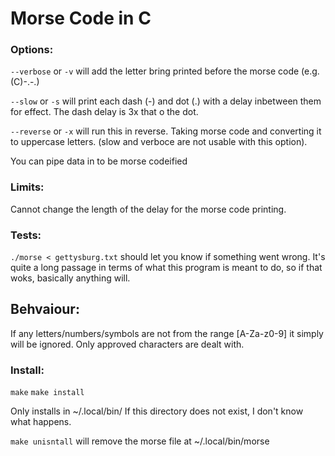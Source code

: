 # Morse Code in C

### Options:

`--verbose` or `-v` will add the letter bring printed before the morse code (e.g. (C)-.-.)

`--slow` or `-s` will print each dash (-) and dot (.) with a delay inbetween them for effect. The dash delay is 3x that o the dot.

`--reverse` or `-x` will run this in reverse. Taking morse code and converting it to uppercase letters. (slow and verboce are not usable with this option).

You can pipe data in to be morse codeified

### Limits:

Cannot change the length of the delay for the morse code printing.

### Tests:

`./morse < gettysburg.txt` should let you know if something went wrong.
It's quite a long passage in terms of what this program is meant to do, so if that woks, basically anything will.

## Behvaiour:

If any letters/numbers/symbols are not from the range [A-Za-z0-9] it simply will be ignored.
Only approved characters are dealt with.


### Install:

`make`
`make install`

Only installs in ~/.local/bin/
If this directory does not exist, I don't know what happens.

`make unisntall`
will remove the morse file at ~/.local/bin/morse
